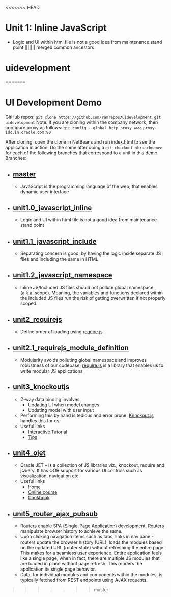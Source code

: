 <<<<<<< HEAD
# Unit 1: Inline JavaScript

+   Logic and UI within html file is not a good idea from maintenance stand point
||||||| merged common ancestors
# uidevelopment
=======
#   UI Development Demo

GitHub repos: `git clone https://github.com/ramrepos/uidevelopment.git uidevelopment`
Note: If you are cloning within the company network, then configure proxy as follows:
`git config --global http.proxy www-proxy-idc.in.oracle.com:80`

After cloning, open the clone in NetBeans and run index.html to see the application in action.  Do the same after doing a `git checkout <branchname>` for each of the following branches that correspond to a unit in this demo.
Branches:
+   ## [master](https://github.com/ramrepos/uidevelopment/tree/master)
	+   JavaScript is the programming language of the web; that enables dynamic user interface 
+   ## [unit1.0_javascript_inline](https://github.com/ramrepos/uidevelopment/tree/unit1.0_javascript_inline)
    +   Logic and UI within html file is not a good idea from maintenance stand point
+   ## [unit1.1_javascript_include](https://github.com/ramrepos/uidevelopment/tree/unit1.1_javascript_include)
	+   Separating concern is good; by having the logic inside separate JS files and including the same in HTML
+   ## [unit1.2_javascript_namespace](https://github.com/ramrepos/uidevelopment/tree/unit1.2_javascript_namespace)
	+   Inline JS/Included JS files should not pollute global namespace (a.k.a. scope).  Meaning, the variables and functions declared within the included JS files run the risk of getting overwritten if not properly scoped.
+   ## [unit2_requirejs](https://github.com/ramrepos/uidevelopment/tree/unit2_requirejs)
	+   Define order of loading using [require.js](http://requirejs.org/)
+   ## [unit2.1_requirejs_module_definition](https://github.com/ramrepos/uidevelopment/tree/unit2.1_requirejs_module_definition)
	+   Modularity avoids polluting global namespace and improves robustness of our codebase; [require.js](http://requirejs.org/) is a library that enables us to write modular JS applications
+   ## [unit3_knockoutjs](https://github.com/ramrepos/uidevelopment/tree/unit3_knockoutjs)
	+   2-way data binding involves 
		+   Updating UI when model changes
		+   Updating model with user input
	+   Performing this by hand is tedious and error prone.  [Knockout.js](http://knockoutjs.com/) handles this for us.
	+   Useful links
		+   [Interactive Tutorial](http://learn.knockoutjs.com/)
		+   [Tips](http://www.knockmeout.net/2011/06/10-things-to-know-about-knockoutjs-on.html)
+   ## [unit4_ojet](https://github.com/ramrepos/uidevelopment/tree/unit4_ojet)
	+   Oracle JET – is a collection of JS libraries viz., knockout, require and jQuery.  It has OOB support for various UI controls such as visualization, navigation etc.
	+   Useful links
	    +   [Home](http://jet.us.oracle.com/2.2.0/)
	    +   [Online course](https://apexapps.oracle.com/pls/apex/f?p=44785:141:11968679110628::NO::P141_PAGE_ID,P141_SECTION_ID,P141_PREV_PAGE,P141_EVENT_ID:495,3581,2,)
	    +   [Cookbook](http://jet.us.oracle.com/2.2.0/jetCookbook.html)	    
	
+   ## [unit5_router_ajax_pubsub](https://github.com/ramrepos/uidevelopment/tree/unit5_router_ajax_pubsub)
	+   Routers enable SPA ([Single-Page Application](https://en.wikipedia.org/wiki/Single-page_application)) development. Routers manipulate browser history to achieve the same.
	+   Upon clicking navigation items such as tabs, links in nav pane - routers update the browser history (URL), loads the modules based on the updated URL (router state) without refreshing the entire page.   This makes for a seamless user experience. Entire application feels like a single page, when in fact, there are multiple JS modules that are loaded in place without page refresh.  This renders the application its single page behavior.
	+   Data, for individual modules and components within the modules, is typically fetched from REST endpoints using AJAX requests.
>>>>>>> master
